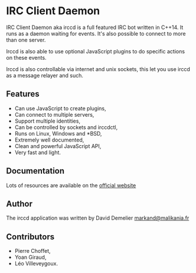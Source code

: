 IRC Client Daemon
=================

IRC Client Daemon aka irccd is a full featured IRC bot written in C++14. It runs as a daemon waiting for events.
It's also possible to connect to more than one server.

Irccd is also able to use optional JavaScript plugins to do specific actions on these events.

Irccd is also controllable via internet and unix sockets, this let you use irccd as a message relayer and such.

Features
--------

  - Can use JavaScript to create plugins,
  - Can connect to multiple servers,
  - Support multiple identities,
  - Can be controlled by sockets and irccdctl,
  - Runs on Linux, Windows and *BSD,
  - Extremely well documented,
  - Clean and powerful JavaScript API,
  - Very fast and light.

Documentation
-------------

Lots of resources are available on the [official website](http://projects.malikania.fr/irccd)

Author
------

The irccd application was written by David Demelier <markand@malikania.fr>

Contributors
------------

  - Pierre Choffet,
  - Yoan Giraud,
  - Léo Villeveygoux.

